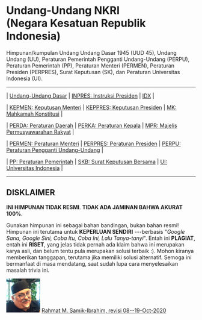 ---
---
<h1>Undang-Undang NKRI<br>(Negara Kesatuan Republik Indonesia)</h1>

Himpunan/kumpulan
Undang Undang Dasar 1945 (UUD 45),
Undang Undang (UU),
Peraturan Pemerintah Pengganti Undang-Undang (PERPU),
Peraturan Pemerintah (PP),
Peraturan Menteri (PERMEN),
Peraturan Presiden (PERPRES),
Surat Keputusan (SK), dan
Peraturan Universitas Indonesia (UI).

<hr>

| [Undang-Undang Dasar](https://github.com/rms46/uuri/tree/master/45UUD) | [INPRES: Instruksi Presiden](https://github.com/rms46/uuri/tree/master/INPRES) | [IDX](https://github.com/rms46/uuri/tree/master/IDX) |

| [KEPMEN: Keputusan Menteri](https://github.com/rms46/uuri/tree/master/KEPMEN) | [KEPPRES: Keputusan Presiden](https://github.com/rms46/uuri/tree/master/KEPPRES) | [MK: Mahkamah Konstitusi](https://github.com/rms46/uuri/tree/master/MK/) |

| [PERDA: Peraturan Daerah](https://github.com/rms46/uuri/tree/master/PERDA/DKI/2001) | [PERKA: Peraturan Kepala](https://github.com/rms46/uuri/tree/master/PERDA/DKI/2001) | [MPR: Majelis Permusyawarahan Rakyat](https://github.com/rms46/uuri/tree/master/MPR) |

| [PERMEN: Peraturan Menteri](https://github.com/rms46/uuri/tree/master/PERMEN) | [PERPRES: Peraturan Presiden](https://github.com/rms46/uuri/tree/master/PERPRES) | [PERPU: Peraturan Pengganti Undang-Undang](https://github.com/rms46/uuri/tree/master/PERPU) |

| [PP: Peraturan Pemerintah](https://github.com/rms46/uuri/tree/master/PP) | [SKB: Surat Keputusan Bersama](https://github.com/rms46/uuri/tree/master/SKB) | [UI: Universitas Indonesia](https://github.com/rms46/uuri/tree/master/UI) |

<hr>

## DISKLAIMER

<b>INI HIMPUNAN TIDAK RESMI</b>.
<b>TIDAK ADA JAMINAN BAHWA AKURAT 100%</b>.

Gunakan himpunan ini sebagai bahan bandingan, bukan bahan resmi!
Himpunan ini terutama untuk <b>KEPERLUAN SENDIRI</b> ---berbasis 
"<i>Google Sana, Google Sini, Coba Itu, Coba Ini, Lalu Tanya-tanyi</i>".
Entah ini <b>PLAGIAT</b>, entah ini <b>RISET</b>, yang jelas tidak pernah ada klaim bahwa ini merupakan karya asli, 
dan belum tentu pula merupakan solusi terbaik :).
Mohon kiranya memberikan tanggapan, terutama jika memiliki solusi alternatif.
Semoga ini bermanfaat di masa mendatang, saat sudah lupa cara menyelesaikan masalah trivia ini.

<img src="pictures/219.jpg" width="90">
<a href="http://rahmatm.samik-ibrahim.vlsm.org">Rahmat M. Samik-Ibrahim, revisi 
08--19-Oct-2020</a>
